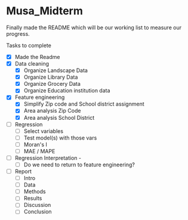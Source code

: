 # Musa_Midterm

Finally made the README which will be our working list to measure our progress. 

Tasks to complete
- [X] Made the Readme
- [X] Data cleaning
  - [X] Organize Landscape Data
  - [X] Organize Library Data
  - [X] Organize Grocery Data
  - [X] Organize Education institution data  
- [X] Feature engineering
  - [X] Simplify Zip code and School district assignment 
  - [X] Area analysis Zip Code
  - [X] Area analysis School District
- [ ] Regression
  - [ ] Select variables
  - [ ] Test model(s) with those vars
  - [ ] Moran's I
  - [ ] MAE / MAPE
- [ ] Regression Interpretation -
  - [ ] Do we need to return to feature engineering?
- [ ] Report
  - [ ] Intro
  - [ ] Data
  - [ ] Methods
  - [ ] Results
  - [ ] Discussion
  - [ ] Conclusion